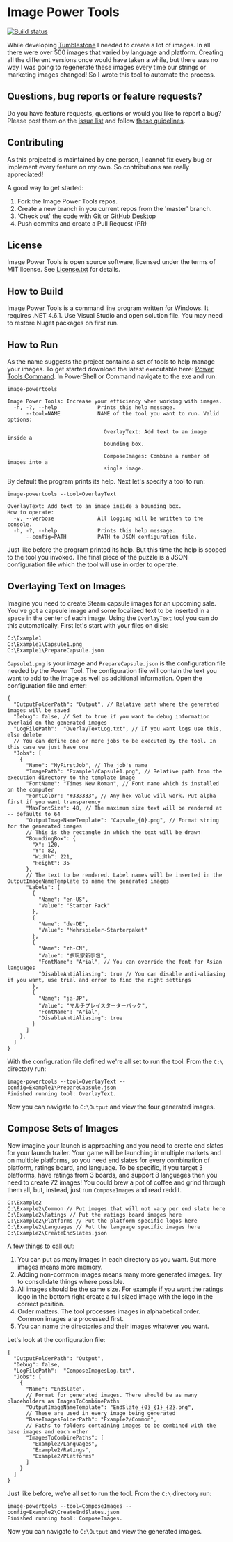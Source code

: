 Image Power Tools
===
[![Build status](https://ci.appveyor.com/api/projects/status/i7j8axrrek8vxscr?svg=true)](https://ci.appveyor.com/project/aschearer/image-powertools)

While developing [Tumblestone][1] I needed to create a lot of images. In all there were over 500 images that varied by language and platform. Creating all the different versions once would have taken a while, but there was no way I was going to regenerate these images every time our strings or marketing images changed! So I wrote this tool to automate the process.

Questions, bug reports or feature requests?
---
Do you have feature requests, questions or would you like to report a bug? Please post them on the [issue list][4] and follow [these guidelines][3].

Contributing
---
As this projected is maintained by one person, I cannot fix every bug or implement every feature on my own. So contributions are really appreciated!

A good way to get started:

1. Fork the Image Power Tools repos. 
1. Create a new branch in you current repos from the 'master' branch.
1. 'Check out' the code with Git or [GitHub Desktop](https://desktop.github.com/)
1. Push commits and create a Pull Request (PR)

License
---
Image Power Tools is open source software, licensed under the terms of MIT license. 
See [License.txt](License.txt) for details.

How to Build
---
Image Power Tools is a command line program written for Windows. It requires .NET 4.6.1. Use Visual Studio and open solution file. You may need to restore Nuget packages on first run.

How to Run
---
As the name suggests the project contains a set of tools to help manage your images. To get started download the latest executable here: [Power Tools Command][two]. In PowerShell or Command navigate to the exe and run:

    image-powertools

    Image Power Tools: Increase your efficiency when working with images.
      -h, -?, --help             Prints this help message.
          --tool=NAME            NAME of the tool you want to run. Valid options:

                                   OverlayText: Add text to an image inside a
                                   bounding box.

                                   ComposeImages: Combine a number of images into a
                                   single image.

By default the program prints its help. Next let's specify a tool to run:

    image-powertools --tool=OverlayText

    OverlayText: Add text to an image inside a bounding box.
    How to operate:
      -v, --verbose              All logging will be written to the console.
      -h, -?, --help             Prints this help message.
          --config=PATH          PATH to JSON configuration file.

Just like before the program printed its help. But this time the help is scoped to the tool you invoked. The final piece of the puzzle is a JSON configuration file which the tool will use in order to operate.

Overlaying Text on Images
---
Imagine you need to create Steam capsule images for an upcoming sale. You've got a capsule image and some localized text to be inserted in a space in the center of each image. Using the `OverlayText` tool you can do this automatically. First let's start with your files on disk:

    C:\Example1
    C:\Example1\Capsule1.png
    C:\Example1\PrepareCapsule.json

`Capsule1.png` is your image and `PrepareCapsule.json` is the configuration file needed by the Power Tool. The configuration file will contain the text you want to add to the image as well as additional information. Open the configuration file and enter:

    {
      "OutputFolderPath": "Output", // Relative path where the generated images will be saved 
      "Debug": false, // Set to true if you want to debug information overlaid on the generated images
      "LogFilePath":  "OverlayTextLog.txt", // If you want logs use this, else delete
      // You can define one or more jobs to be executed by the tool. In this case we just have one
      "Jobs": [
        {
          "Name": "MyFirstJob", // The job's name
          "ImagePath": "Example1/Capsule1.png", // Relative path from the execution directory to the template image
          "FontName": "Times New Roman", // Font name which is installed on the computer
          "FontColor": "#333333", // Any hex value will work. Put alpha first if you want transparency
          "MaxFontSize": 48, // The maximum size text will be rendered at -- defaults to 64
          "OutputImageNameTemplate": "Capsule_{0}.png", // Format string for the generated images
          // This is the rectangle in which the text will be drawn
          "BoundingBox": {
            "X": 120,
            "Y": 82,
            "Width": 221,
            "Height": 35
          },
          // The text to be rendered. Label names will be inserted in the OutputImageNameTemplate to name the generated images
          "Labels": [
            {
              "Name": "en-US",
              "Value": "Starter Pack"
            },
            {
              "Name": "de-DE",
              "Value": "Mehrspieler-Starterpaket"
            },
            {
              "Name": "zh-CN",
              "Value": "多玩家新手包",
              "FontName": "Arial", // You can override the font for Asian languages
              "DisableAntiAliasing": true // You can disable anti-aliasing if you want, use trial and error to find the right settings
            },
            {
              "Name": "ja-JP",
              "Value": "マルチプレイスターターパック",
              "FontName": "Arial",
              "DisableAntiAliasing": true
            }
          ]
        },
      ]
    }

With the configuration file defined we're all set to run the tool. From the `C:\` directory run:

    image-powertools --tool=OverlayText --config=Example1\PrepareCapsule.json
    Finished running tool: OverlayText.

Now you can navigate to `C:\Output` and view the four generated images.

Compose Sets of Images
---
Now imagine your launch is approaching and you need to create end slates for your launch trailer. Your game will be launching in multiple markets and on multiple platforms, so you need end slates for every combination of platform, ratings board, and language. To be specific, if you target 3 platforms, have ratings from 3 boards, and support 8 languages then you need to create 72 images! You could brew a pot of coffee and grind through them all, but, instead, just run `ComposeImages` and read reddit.

    C:\Example2
    C:\Example2\Common // Put images that will not vary per end slate here
    C:\Example2\Ratings // Put the ratings board images here
    C:\Example2\Platforms // Put the platform specific logos here
    C:\Example2\Languages // Put the language specific images here
    C:\Example2\CreateEndSlates.json

A few things to call out:

  1. You can put as many images in each directory as you want. But more images means more memory.
  1. Adding non-common images means many more generated images. Try to consolidate things where possible.
  1. All images should be the same size. For example if you want the ratings logo in the bottom right create a full sized image with the logo in the correct position.
  1. Order matters. The tool processes images in alphabetical order. Common images are processed first.
  1. You can name the directories and their images whatever you want.

Let's look at the configuration file:

    {
      "OutputFolderPath": "Output",
      "Debug": false,
      "LogFilePath":  "ComposeImagesLog.txt",
      "Jobs": [
        {
          "Name": "EndSlate",
          // Format for generated images. There should be as many placeholders as ImagesToCombinePaths
          "OutputImageNameTemplate": "EndSlate_{0}_{1}_{2}.png",
          // These are used in every image being generated
          "BaseImagesFolderPath": "Example2/Common",
          // Paths to folders containing images to be combined with the base images and each other
          "ImagesToCombinePaths": [
            "Example2/Languages",
            "Example2/Ratings",
            "Example2/Platforms"
          ]
        }
      ]
    }

Just like before, we're all set to run the tool. From the `C:\` directory run:

    image-powertools --tool=ComposeImages --config=Example2\CreateEndSlates.json
    Finished running tool: ComposeImages.

Now you can navigate to `C:\Output` and view the generated images.

[1]: http://tumblestonegame.com
[two]: https://github.com/aschearer/image-powertools
[3]: https://github.com/aschearer/image-powertools
[4]: https://github.com/aschearer/image-powertools/issues
